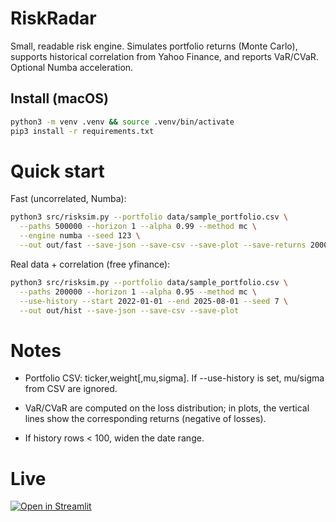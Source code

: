 # RiskRadar

Small, readable risk engine. Simulates portfolio returns (Monte Carlo), supports historical correlation from Yahoo Finance, and reports VaR/CVaR. Optional Numba acceleration.

## Install (macOS)
```bash
python3 -m venv .venv && source .venv/bin/activate
pip3 install -r requirements.txt
```

# Quick start

Fast (uncorrelated, Numba):

```bash
python3 src/risksim.py --portfolio data/sample_portfolio.csv \
  --paths 500000 --horizon 1 --alpha 0.99 --method mc \
  --engine numba --seed 123 \
  --out out/fast --save-json --save-csv --save-plot --save-returns 20000
```

Real data + correlation (free yfinance):

```bash
python3 src/risksim.py --portfolio data/sample_portfolio.csv \
  --paths 200000 --horizon 1 --alpha 0.95 --method mc \
  --use-history --start 2022-01-01 --end 2025-08-01 --seed 7 \
  --out out/hist --save-json --save-csv --save-plot
```

# Notes

- Portfolio CSV: ticker,weight[,mu,sigma]. If --use-history is set, mu/sigma from CSV are ignored.

- VaR/CVaR are computed on the loss distribution; in plots, the vertical lines show the corresponding returns (negative of losses).

- If history rows < 100, widen the date range.

# Live

[![Open in Streamlit](https://static.streamlit.io/badges/streamlit_badge_black_white.svg)](https://riskradar-grittor.streamlit.app)
